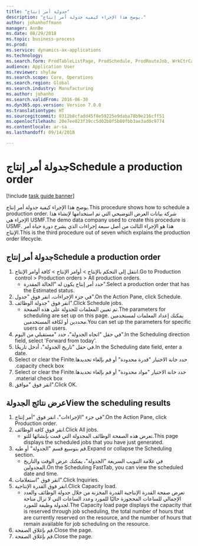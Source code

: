 ```yaml
--- 
title: "جدولة أمر إنتاج"
description: "يوضح هذا الإجراء كيفية جدولة أمر إنتاج."
author: johanhoffmann
manager: AnnBe
ms.date: 08/29/2018
ms.topic: business-process
ms.prod: 
ms.service: dynamics-ax-applications
ms.technology: 
ms.search.form: ProdTableListPage, ProdSchedule, ProdRouteJob, WrkCtrCapResSum
audience: Application User
ms.reviewer: shylaw
ms.search.scope: Core, Operations
ms.search.region: Global
ms.search.industry: Manufacturing
ms.author: johanho
ms.search.validFrom: 2016-06-30
ms.dyn365.ops.version: Version 7.0.0
ms.translationtype: HT
ms.sourcegitcommit: 0312b8cfadd45f8e59225e9daba78b9e216cff51
ms.openlocfilehash: 20e7ee023f39cc5d02b0f5b80fbb3ae3ad0c9774
ms.contentlocale: ar-sa
ms.lasthandoff: 09/14/2018

---
```

# <a name="schedule-a-production-order"></a><span data-ttu-id="9d2c9-103">جدولة أمر إنتاج</span><span class="sxs-lookup"><span data-stu-id="9d2c9-103">Schedule a production order</span></span>

[!include [task guide banner](../../includes/task-guide-banner.md)]

<span data-ttu-id="9d2c9-104">يوضح هذا الإجراء كيفية جدولة أمر إنتاج.</span><span class="sxs-lookup"><span data-stu-id="9d2c9-104">This procedure shows how to schedule a production order.</span></span> <span data-ttu-id="9d2c9-105">شركة بيانات العرض التوضيحي التي تم استخدامها لإنشاء هذا الإجراء هي USMF.</span><span class="sxs-lookup"><span data-stu-id="9d2c9-105">The demo data company used to create this procedure is USMF.</span></span> <span data-ttu-id="9d2c9-106">هذا هو الإجراء الثالث من أصل سبعة إجراءات الذي يشرح دورة حياة أمر الإنتاج.</span><span class="sxs-lookup"><span data-stu-id="9d2c9-106">This is the third procedure out of seven which explains the production order lifecycle.</span></span>


## <a name="schedule-a-production-order"></a><span data-ttu-id="9d2c9-107">جدولة أمر إنتاج</span><span class="sxs-lookup"><span data-stu-id="9d2c9-107">Schedule a production order</span></span>
1. <span data-ttu-id="9d2c9-108">انتقل إلى التحكم بالإنتاج‬ > أوامر الإنتاج > كافة أوامر الإنتاج.</span><span class="sxs-lookup"><span data-stu-id="9d2c9-108">Go to Production control > Production orders > All production orders.</span></span>
    * <span data-ttu-id="9d2c9-109">حدد أمر إنتاج يكون له "الحالة المقدرة".</span><span class="sxs-lookup"><span data-stu-id="9d2c9-109">Select a production order that has the Estimated status.</span></span>  
2. <span data-ttu-id="9d2c9-110">في جزء الإجراءات، انقر فوق "جدول".</span><span class="sxs-lookup"><span data-stu-id="9d2c9-110">On the Action Pane, click Schedule.</span></span>
3. <span data-ttu-id="9d2c9-111">انقر فوق "جدولة الوظائف".</span><span class="sxs-lookup"><span data-stu-id="9d2c9-111">Click Schedule jobs.</span></span>
    * <span data-ttu-id="9d2c9-112">تم تعيين المعلمات للجدولة على هذه الصفحة.</span><span class="sxs-lookup"><span data-stu-id="9d2c9-112">The parameters for scheduling are set up on this page.</span></span> <span data-ttu-id="9d2c9-113">يمكنك إعداد المعلمات لمستخدمين محددين أو لكافة المستخدمين.</span><span class="sxs-lookup"><span data-stu-id="9d2c9-113">You can set up the parameters for specific users or all users.</span></span>  
4. <span data-ttu-id="9d2c9-114">في حقل "اتجاه الجدولة"، حدد "‏‫مستقبلي من اليوم‬".</span><span class="sxs-lookup"><span data-stu-id="9d2c9-114">In the Scheduling direction field, select 'Forward from today'.</span></span>
5. <span data-ttu-id="9d2c9-115">في حقل "تاريخ الجدولة"، أدخل تاريخًا.</span><span class="sxs-lookup"><span data-stu-id="9d2c9-115">In the Scheduling date field, enter a date.</span></span>
6. <span data-ttu-id="9d2c9-116">حدد خانة الاختيار "‏‫قدرة محدودة" أو قم بإلغاء تحديدها.</span><span class="sxs-lookup"><span data-stu-id="9d2c9-116">Select or clear the Finite capacity check box.</span></span>
7. <span data-ttu-id="9d2c9-117">حدد خانة الاختيار "‏‫مواد محدودة" أو قم بإلغاء تحديدها.</span><span class="sxs-lookup"><span data-stu-id="9d2c9-117">Select or clear the Finite material check box.</span></span>
8. <span data-ttu-id="9d2c9-118">انقر فوق "موافق".</span><span class="sxs-lookup"><span data-stu-id="9d2c9-118">Click OK.</span></span>

## <a name="view-the-scheduling-results"></a><span data-ttu-id="9d2c9-119">عرض نتائج الجدولة</span><span class="sxs-lookup"><span data-stu-id="9d2c9-119">View the scheduling results</span></span>
1. <span data-ttu-id="9d2c9-120">في جزء "الإجراءات"، انقر فوق "أمر إنتاج".</span><span class="sxs-lookup"><span data-stu-id="9d2c9-120">On the Action Pane, click Production order.</span></span>
2. <span data-ttu-id="9d2c9-121">انقر فوق كافة الوظائف.</span><span class="sxs-lookup"><span data-stu-id="9d2c9-121">Click All jobs.</span></span>
    * <span data-ttu-id="9d2c9-122">تعرض هذه الصفحة الوظائف المجدولة التي قمت بإنشائها للتو.</span><span class="sxs-lookup"><span data-stu-id="9d2c9-122">This page displays the scheduled jobs that you have just generated.</span></span>  
3. <span data-ttu-id="9d2c9-123">قم بتوسيع قسم "الجدولة" أو طيه.</span><span class="sxs-lookup"><span data-stu-id="9d2c9-123">Expand or collapse the Scheduling section.</span></span>
    * <span data-ttu-id="9d2c9-124">في علامة التبويب السريعة "الجدولة"، يمكنك عرض الوقت والتاريخ المجدولين.</span><span class="sxs-lookup"><span data-stu-id="9d2c9-124">On the Scheduling FastTab, you can view the scheduled date and time.</span></span>  
4. <span data-ttu-id="9d2c9-125">انقر فوق "استعلامات".</span><span class="sxs-lookup"><span data-stu-id="9d2c9-125">Click Inquiries.</span></span>
5. <span data-ttu-id="9d2c9-126">انقر فوق القدرة الإنتاجية.</span><span class="sxs-lookup"><span data-stu-id="9d2c9-126">Click Capacity load.</span></span>
    * <span data-ttu-id="9d2c9-127">تعرض صفحة القدرة الإنتاجية القدرة المخزنة من خلال جدولة الوظائف والعدد الإجمالي للساعات المحجوزة حاليًا للمورد وعدد الساعات التي لا تزال متاحة لجدولة وظيفة للمورد.</span><span class="sxs-lookup"><span data-stu-id="9d2c9-127">The Capacity load page displays the capacity that is reserved through job scheduling, the total number of hours that are currently reserved on the resource, and the number of hours that remain available for job scheduling on the resource.</span></span>  
6. <span data-ttu-id="9d2c9-128">قم بإغلاق الصفحة.</span><span class="sxs-lookup"><span data-stu-id="9d2c9-128">Close the page.</span></span>
7. <span data-ttu-id="9d2c9-129">قم بإغلاق الصفحة.</span><span class="sxs-lookup"><span data-stu-id="9d2c9-129">Close the page.</span></span>


